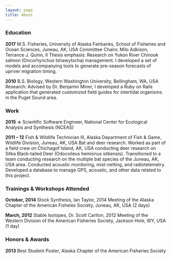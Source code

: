 ```yaml
---
layout: page
title: About
---
```


### Education

**2017** M.S. Fisheries, University of Alaska Fairbanks, School of Fisheries and Ocean Sciences, Juneau, AK, USA Committee Chairs: Milo Adkison, Terrance J. Quinn, II Thesis emphasis: Research on Yukon River Chinook salmon (Oncorhynchus tshawytscha) management. I developed a set of models and accompanying tools to generate pre-season forecasts of upriver migration timing.

**2010** B.S. Biology, Western Washington University, Bellingham, WA, USA Research: Advised by Dr. Benjamin Miner, I developed a Ruby on Rails application that generated customized field guides for intertidal organisms in the Puget Sound area.

### Work

**2015 →** Scientific Software Engineer, National Center for Ecological Analysis and Synthesis (NCEAS)

**2011 – 12** Fish & Wildlife Technician III, Alaska Department of Fish & Game, Wildlife Division, Juneau, AK, USA Bat and deer research. Worked as part of a field crew on Chichagof Island, AK, USA conducting deer research on Sitka Black-tailed Deer (Odocoileus hemionus sitkensis). Transitioned to a team conducting research on the multiple bat species of the Juneau, AK, USA area. Conducted acoustic monitoring, mist-netting, and radiotelemetry. Developed a database to manage GPS, acoustic, and other data related to this project.

### Trainings & Workshops Attended

**October, 2014** Stock Synthesis, Ian Taylor, 2014 Meeting of the Alaska Chapter of the American Fisheies Society, Juneau, AK, USA (2 days)

**March, 2012** Stable Isotopes, Dr. Scott Carlton, 2012 Meeting of the Western Division of the American Fisheries Society, Jackson Hole, WY, USA (1 day)

### Honors & Awards

**2013** Best Student Poster, Alaska Chapter of the American Fisheries Society